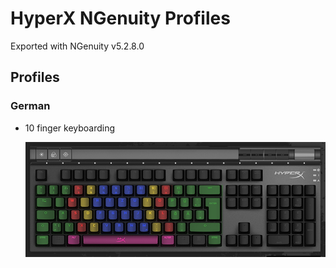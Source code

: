 # HyperX NGenuity Profiles

Exported with NGenuity v5.2.8.0

## Profiles

### German

- 10 finger keyboarding
  
  ![10 finger keyboarding DE](/screenshots/2020-11-22%20110501%20HyperX-10-finger-keyboarding.png)
